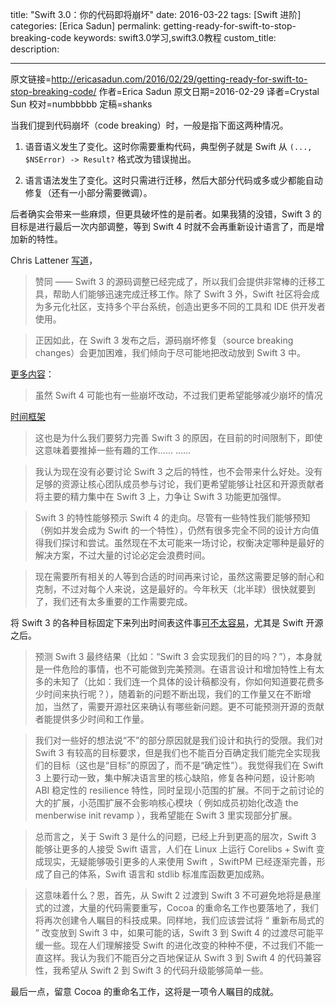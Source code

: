 title: "Swift 3.0：你的代码即将崩坏"
date: 2016-03-22
tags: [Swift 进阶]
categories: [Erica Sadun]
permalink: getting-ready-for-swift-to-stop-breaking-code
keywords: swift3.0学习,swift3.0教程
custom_title: 
description: 

---
原文链接=http://ericasadun.com/2016/02/29/getting-ready-for-swift-to-stop-breaking-code/
作者=Erica Sadun
原文日期=2016-02-29
译者=Crystal Sun
校对=numbbbbb
定稿=shanks

<!--此处开始正文-->

当我们提到代码崩坏（code breaking）时，一般是指下面这两种情况。

1. 语音语义发生了变化。这时你需要重构代码，典型例子就是 Swift 从 `(..., $NSError) -> Result?` 格式改为错误抛出。

2. 语言语法发生了变化。这时只需进行迁移，然后大部分代码或多或少都能自动修复（还有一小部分需要微调）。

后者确实会带来一些麻烦，但更具破坏性的是前者。如果我猜的没错，Swift 3 的目标是进行最后一次内部调整，等到 Swift 4 时就不会再重新设计语言了，而是增加新的特性。

<!--more-->

Chris Lattener [写道](http://comments.gmane.org/gmane.comp.lang.swift.evolution/7746)，

> 赞同 —— Swift 3 的源码调整已经完成了，所以我们会提供非常棒的迁移工具，帮助人们能够迅速完成迁移工作。除了 Swift 3 外，Swift 社区将会成为多元化社区，支持多个平台系统，创造出更多不同的工具和 IDE 供开发者使用。

> 正因如此，在 Swift 3 发布之后，源码崩坏修复（source breaking changes）会更加困难，我们倾向于尽可能地把改动放到 Swift 3 中。


[更多内容](http://article.gmane.org/gmane.comp.lang.swift.evolution/5055/match=understand+desires+but+don't+think+right+way+go+case+three+reasons)：

> 虽然 Swift 4 可能也有一些崩坏改动，不过我们更希望能够减少崩坏的情况

[时间框架](http://comments.gmane.org/gmane.comp.lang.swift.evolution/5287)

> 这也是为什么我们要努力完善 Swift 3 的原因，在目前的时间限制下，即使这意味着要推掉一些有趣的工作……
……

> 我认为现在没有必要讨论 Swift 3 之后的特性，也不会带来什么好处。没有足够的资源让核心团队成员参与讨论，我们更希望能够让社区和开源贡献者将主要的精力集中在 Swift 3 上，力争让 Swift 3 功能更加强悍。

> Swift 3 的特性能够预示 Swift 4 的走向。尽管有一些特性我们能够预知（例如并发会成为 Swift 的一个特性），仍然有很多完全不同的设计方向值得我们探讨和尝试。虽然现在不太可能来一场讨论，权衡决定哪种是最好的解决方案，不过大量的讨论必定会浪费时间。

>  现在需要所有相关的人等到合适的时间再来讨论，虽然这需要足够的耐心和克制，不过对每个人来说，这是最好的。今年秋天（北半球）很快就要到了，我们还有太多重要的工作需要完成。

将 Swift 3 的各种目标固定下来列出时间表这件事[可不太容易](https://lists.swift.org/pipermail/swift-evolution/Week-of-Mon-20160125/007737.html)，尤其是 Swift 开源之后。

> 预测 Swift 3 最终结果（比如：“Swift 3 会实现我们的目的吗？”），本身就是一件危险的事情，也不可能做到完美预测。在语言设计和增加特性上有太多的未知了（比如：我们连一个具体的设计稿都没有，你如何知道要花费多少时间来执行呢？），随着新的问题不断出现，我们的工作量又在不断增加，当然了，需要开源社区来确认有哪些新问题。更不可能预测开源的贡献者能提供多少时间和工作量。

> 我们对一些好的想法说“不”的部分原因就是我们设计和执行的受限。我们对 Swift 3 有较高的目标要求，但是我们也不能百分百确定我们能完全实现我们的目标（这也是“目标”的原因了，而不是“确定性”）。我觉得我们在 Swift 3 上要行动一致，集中解决语言里的核心缺陷，修复各种问题，设计影响 ABI 稳定性的 resilience 特性，同时呈现小范围的扩展。不同于之前讨论的大的扩展，小范围扩展不会影响核心模块（ 例如成员初始化改造 the menberwise init revamp ），我希望能在 Swift 3 里实现部分扩展。

> 总而言之，关于 Swift 3 是什么的问题，已经上升到更高的层次，Swift 3 能够让更多的人接受 Swift 语言，人们在 Linux 上运行 Corelibs + Swift 变成现实，无疑能够吸引更多的人来使用 Swift ，SwiftPM 已经逐渐完善，形成了自己的体系，Swift 语言和 stdlib 标准库函数更加成熟。

> 这意味着什么？恩，首先，从 Swift 2 过渡到 Swift 3 不可避免地将是悬崖式的过渡，大量的代码需要重写，Cocoa 的重命名工作也要落地了，我们将再次创建令人瞩目的科技成果。同样地，我们应该尝试将 “ 重新布局式的 ” 改变放到 Swift 3 中，如果可能的话，Swift 3 到 Swift 4 的过渡尽可能平缓一些。现在人们理解接受 Swift 的进化改变的种种不便，不过我们不能一直这样。我认为我们不能百分之百地保证从 Swift 3 到 Swift 4 的代码兼容性，我希望从 Swift 2 到 Swift 3 的代码升级能够简单一些。

最后一点，留意 Cocoa 的重命名工作，这将是一项令人瞩目的成就。